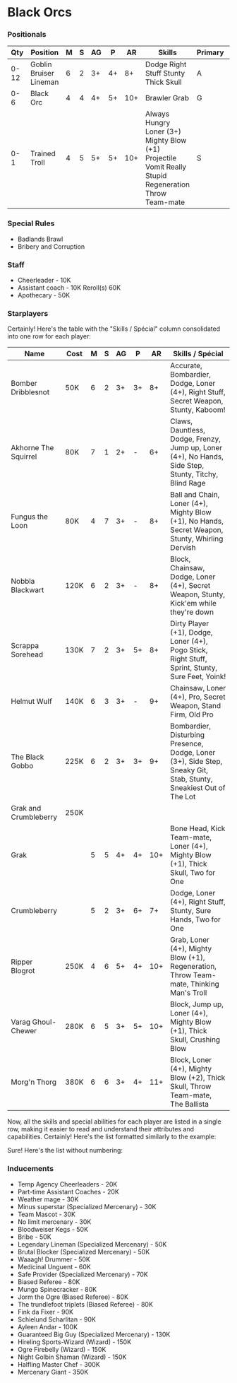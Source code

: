 ﻿# Black Orcs

### Positionals

| Qty  | Position               | M | S | AG | P  | AR  | Skills                                                                                                | Primary | Secondary | Cost |
| ---- | ---------------------- | - | - | -- | -- | --- | ----------------------------------------------------------------------------------------------------- | ------- | --------- | ---- |
| 0-12 | Goblin Bruiser Lineman | 6 | 2 | 3+ | 4+ | 8+  | Dodge Right Stuff Stunty Thick Skull                                                                  | A       | G P S     | 45K  |
| 0-6  | Black Orc              | 4 | 4 | 4+ | 5+ | 10+ | Brawler Grab                                                                                          | G       | S A P     | 90K  |
| 0-1  | Trained Troll          | 4 | 5 | 5+ | 5+ | 10+ | Always Hungry Loner (3+) Mighty Blow (+1) Projectile Vomit Really Stupid Regeneration Throw Team-mate | S       | A G P     | 115K |

### Special Rules

* Badlands Brawl
* Bribery and Corruption

### Staff

* Cheerleader - 10K
* Assistant coach - 10K
Reroll(s)
60K
* Apothecary  - 50K

### Starplayers
Certainly! Here's the table with the "Skills / Spécial" column consolidated into one row for each player:

| Name                   | Cost | M   | S   | AG  | P   | AR  | Skills / Spécial                                                     |
| ---------------------- | ---- | --- | --- | --- | --- | --- | -------------------------------------------------------------------- |
| Bomber Dribblesnot      | 50K  | 6   | 2   | 3+  | 3+  | 8+  | Accurate, Bombardier, Dodge, Loner (4+), Right Stuff, Secret Weapon, Stunty, Kaboom!          |
| Akhorne The Squirrel   | 80K  | 7   | 1   | 2+  | -   | 6+  | Claws, Dauntless, Dodge, Frenzy, Jump up, Loner (4+), No Hands, Side Step, Stunty, Titchy, Blind Rage |
| Fungus the Loon        | 80K  | 4   | 7   | 3+  | -   | 8+  | Ball and Chain, Loner (4+), Mighty Blow (+1), No Hands, Secret Weapon, Stunty, Whirling Dervish |
| Nobbla Blackwart       | 120K | 6   | 2   | 3+  | -   | 8+  | Block, Chainsaw, Dodge, Loner (4+), Secret Weapon, Stunty, Kick'em while they're down |
| Scrappa Sorehead       | 130K | 7   | 2   | 3+  | 5+  | 8+  | Dirty Player (+1), Dodge, Loner (4+), Pogo Stick, Right Stuff, Sprint, Stunty, Sure Feet, Yoink! |
| Helmut Wulf            | 140K | 6   | 3   | 3+  | -   | 9+  | Chainsaw, Loner (4+), Pro, Secret Weapon, Stand Firm, Old Pro        |
| The Black Gobbo        | 225K | 6   | 2   | 3+  | 3+  | 9+  | Bombardier, Disturbing Presence, Dodge, Loner (3+), Side Step, Sneaky Git, Stab, Stunty, Sneakiest Out of The Lot |
| Grak and Crumbleberry  | 250K |     |     |     |     |     |                                                                      |
| Grak                   |      | 5   | 5   | 4+  | 4+  | 10+ | Bone Head, Kick Team-mate, Loner (4+), Mighty Blow (+1), Thick Skull, Two for One         |
| Crumbleberry           |      | 5   | 2   | 3+  | 6+  | 7+  | Dodge, Loner (4+), Right Stuff, Stunty, Sure Hands, Two for One           |
| Ripper Blogrot         | 250K | 4   | 6   | 5+  | 4+  | 10+ | Grab, Loner (4+), Mighty Blow (+1), Regeneration, Throw Team-mate, Thinking Man's Troll    |
| Varag Ghoul-Chewer     | 280K | 6   | 5   | 3+  | 5+  | 10+ | Block, Jump up, Loner (4+), Mighty Blow (+1), Thick Skull, Crushing Blow  |
| Morg'n Thorg           | 380K | 6   | 6   | 3+  | 4+  | 11+ | Block, Loner (4+), Mighty Blow (+2), Thick Skull, Throw Team-mate, The Ballista         |

Now, all the skills and special abilities for each player are listed in a single row, making it easier to read and understand their attributes and capabilities.
Certainly! Here's the list formatted similarly to the example:

Sure! Here's the list without numbering:

### Inducements

- Temp Agency Cheerleaders - 20K
- Part-time Assistant Coaches - 20K
- Weather mage - 30K
- Minus superstar (Specialized Mercenary) - 30K
- Team Mascot - 30K
- No limit mercenary - 30K
- Bloodweiser Kegs - 50K
- Bribe - 50K
- Legendary Lineman (Specialized Mercenary) - 50K
- Brutal Blocker (Specialized Mercenary) - 50K
- Waaagh! Drummer - 50K
- Medicinal Unguent - 60K
- Safe Provider (Specialized Mercenary) - 70K
- Biased Referee - 80K
- Mungo Spinecracker - 80K
- Jorm the Ogre (Biased Referee) - 80K
- The trundlefoot triplets (Biased Referee) - 80K
- Fink da Fixer - 90K
- Schielund Scharlitan - 90K
- Ayleen Andar - 100K
- Guaranteed Big Guy (Specialized Mercenary) - 130K
- Hireling Sports-Wizard (Wizard) - 150K
- Ogre Firebelly (Wizard) - 150K
- Night Golbin Shaman (Wizard) - 150K
- Halfling Master Chef - 300K
- Mercenary Giant - 350K